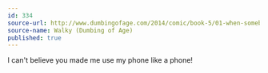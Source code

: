 ```yaml
---
id: 334
source-url: http://www.dumbingofage.com/2014/comic/book-5/01-when-somebody-loved-me/callin/
source-name: Walky (Dumbing of Age)
published: true
---
```

I can't believe you made me use my phone like a phone!
